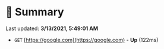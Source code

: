 # 📖 Summary
Last updated: **3/13/2021, 5:49:01 AM**

- `GET` [https://google.com](https://google.com) - **Up** (122ms)
